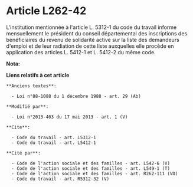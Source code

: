# Article L262-42

L'institution mentionnée à l'article L. 5312-1 du code du travail informe mensuellement le président du conseil départemental
des inscriptions des bénéficiaires du revenu de solidarité active sur la liste des demandeurs d'emploi et de leur radiation
de cette liste auxquelles elle procède en application des articles L. 5412-1 et L. 5412-2 du même code.

**Nota:**



**Liens relatifs à cet article**

	**Anciens textes**:

	  - Loi n°88-1088 du 1 décembre 1988 - art. 29 (Ab)

	**Modifié par**:

	  - Loi n°2013-403 du 17 mai 2013 - art. 1 (V)

	**Cite**:

	  - Code du travail - art. L5312-1
	  - Code du travail - art. L5412-1

	**Cité par**:

	  - Code de l'action sociale et des familles - art. L542-6 (V)
	  - Code de l'action sociale et des familles - art. L549-1 (T)
	  - Code de l'action sociale et des familles - art. R262-111 (VD)
	  - Code du travail - art. R5312-32 (V)
